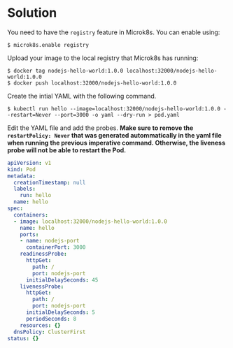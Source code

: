# Solution

You need to have the `registry` feature in Microk8s. You can enable using:

```shell
$ microk8s.enable registry
```

Upload your image to the local registry that Microk8s has running:

```shell
$ docker tag nodejs-hello-world:1.0.0 localhost:32000/nodejs-hello-world:1.0.0
$ docker push localhost:32000/nodejs-hello-world:1.0.0
```

Create the intial YAML with the following command.

```shell
$ kubectl run hello --image=localhost:32000/nodejs-hello-world:1.0.0 --restart=Never --port=3000 -o yaml --dry-run > pod.yaml
```

Edit the YAML file and add the probes. **Make sure to remove the `restartPolicy: Never` that was generated autommatically in the yaml file when running the previous imperative command. Otherwise, the liveness probe will not be able to restart the Pod.**

```yaml
apiVersion: v1
kind: Pod
metadata:
  creationTimestamp: null
  labels:
    run: hello
  name: hello
spec:
  containers:
  - image: localhost:32000/nodejs-hello-world:1.0.0
    name: hello
    ports:
    - name: nodejs-port
      containerPort: 3000
    readinessProbe:
      httpGet:
        path: /
        port: nodejs-port
      initialDelaySeconds: 45
    livenessProbe:
      httpGet:
        path: /
        port: nodejs-port
      initialDelaySeconds: 5
      periodSeconds: 8
    resources: {}
  dnsPolicy: ClusterFirst
status: {}
```
